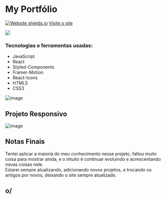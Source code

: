 # My Portfólio
[![Website shields.io](https://img.shields.io/website-up-down-green-red/http/shields.io.svg)](http://shields.io/)
<a target='_blank' href='https://portfolio-delta-three-11.vercel.app/?fbclid=IwAR1phkBrSsr5K7r6vtz6UcwRh1lxLRaeWBoBAd4xhAbyNqWWbVcwbW3cal8'>Visite o site<a/>

<a href="https://www.linkedin.com/in/mayk-gomes-11b86222b/"><img src="https://img.shields.io/badge/LinkedIn-0077B5?style=for-the-badge&logo=linkedin&logoColor=white"/><a/>
  

### Tecnologias e ferramentas usadas:
* JavaScript  
* React  
* Styled-Components  
* Framer-Motion  
* React-Icons  
* HTML5  
* CSS3 

![image](https://user-images.githubusercontent.com/77819811/185775916-a6f21d54-b15a-4726-898d-3706dce287b9.png)

## Projeto Responsivo
![image](https://user-images.githubusercontent.com/77819811/184814701-1037fabf-9f77-4c9e-a0c2-b43d495b7e5f.png)

## Notas Finais

Tentei aplicar a maioria do meu conhecimento nesse projeto, faltou muito coisa para mostrar ainda,
e o intuito é continuar evoluindo e acrescentando novas coisas nele.  
Estarei sempre atualizando, adicionando novos projetos, e trocando os antigos por novos, deixando o site
sempre atualizado.  
## o/ 
